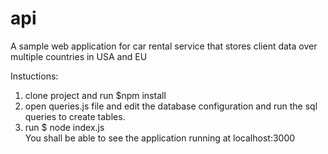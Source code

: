 # api
A sample web application for car rental service that stores client data over multiple countries in USA and EU

Instuctions:
1. clone project and run 
$npm install
2. open queries.js file and edit the database configuration and run the sql queries to create tables.
3. run
$ node index.js<br/>
You shall be able to see the application running at localhost:3000


